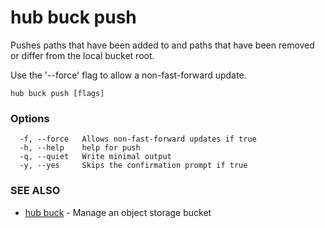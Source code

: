 # hub buck push

Pushes paths that have been added to and paths that have been removed or differ from the local bucket root.

Use the '--force' flag to allow a non-fast-forward update.


```
hub buck push [flags]
```

### Options

```
  -f, --force   Allows non-fast-forward updates if true
  -h, --help    help for push
  -q, --quiet   Write minimal output
  -y, --yes     Skips the confirmation prompt if true
```

### SEE ALSO

* [hub buck](hub_buck.md)	 - Manage an object storage bucket
